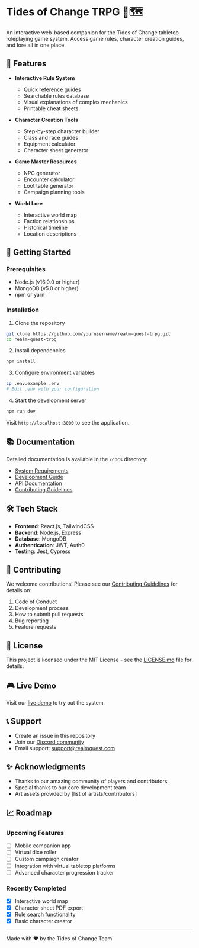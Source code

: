 # Tides of Change TRPG 🎲🗺️

An interactive web-based companion for the Tides of Change tabletop roleplaying game system. Access game rules, character creation guides, and lore all in one place.

## 🌟 Features

- **Interactive Rule System**
  - Quick reference guides
  - Searchable rules database
  - Visual explanations of complex mechanics
  - Printable cheat sheets

- **Character Creation Tools**
  - Step-by-step character builder
  - Class and race guides
  - Equipment calculator
  - Character sheet generator

- **Game Master Resources**
  - NPC generator
  - Encounter calculator
  - Loot table generator
  - Campaign planning tools

- **World Lore**
  - Interactive world map
  - Faction relationships
  - Historical timeline
  - Location descriptions

## 🚀 Getting Started

### Prerequisites

- Node.js (v16.0.0 or higher)
- MongoDB (v5.0 or higher)
- npm or yarn

### Installation

1. Clone the repository
```bash
git clone https://github.com/yourusername/realm-quest-trpg.git
cd realm-quest-trpg
```

2. Install dependencies
```bash
npm install
```

3. Configure environment variables
```bash
cp .env.example .env
# Edit .env with your configuration
```

4. Start the development server
```bash
npm run dev
```

Visit `http://localhost:3000` to see the application.

## 📚 Documentation

Detailed documentation is available in the `/docs` directory:

- [System Requirements](docs/system-requirements.md)
- [Development Guide](docs/development-guide.md)
- [API Documentation](docs/api-docs.md)
- [Contributing Guidelines](docs/contributing.md)

## 🛠️ Tech Stack

- **Frontend**: React.js, TailwindCSS
- **Backend**: Node.js, Express
- **Database**: MongoDB
- **Authentication**: JWT, Auth0
- **Testing**: Jest, Cypress

## 🤝 Contributing

We welcome contributions! Please see our [Contributing Guidelines](CONTRIBUTING.md) for details on:

1. Code of Conduct
2. Development process
3. How to submit pull requests
4. Bug reporting
5. Feature requests

## 📄 License

This project is licensed under the MIT License - see the [LICENSE.md](LICENSE.md) file for details.

## 🎮 Live Demo

Visit our [live demo](https://realm-quest-demo.com) to try out the system.

## 📞 Support

- Create an issue in this repository
- Join our [Discord community](https://discord.gg/realmquest)
- Email support: support@realmquest.com

## ✨ Acknowledgments

- Thanks to our amazing community of players and contributors
- Special thanks to our core development team
- Art assets provided by [list of artists/contributors]

## 📈 Roadmap

### Upcoming Features

- [ ] Mobile companion app
- [ ] Virtual dice roller
- [ ] Custom campaign creator
- [ ] Integration with virtual tabletop platforms
- [ ] Advanced character progression tracker

### Recently Completed

- [x] Interactive world map
- [x] Character sheet PDF export
- [x] Rule search functionality
- [x] Basic character creator

---

Made with ❤️ by the Tides of Change Team
